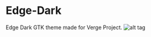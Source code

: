 # Edge-Dark
Edge Dark GTK theme made for Verge Project.
![alt tag](https://drive.google.com/open?id=0Bx-6nOz09sLUbDZsdGgyT0FOTjQ)
